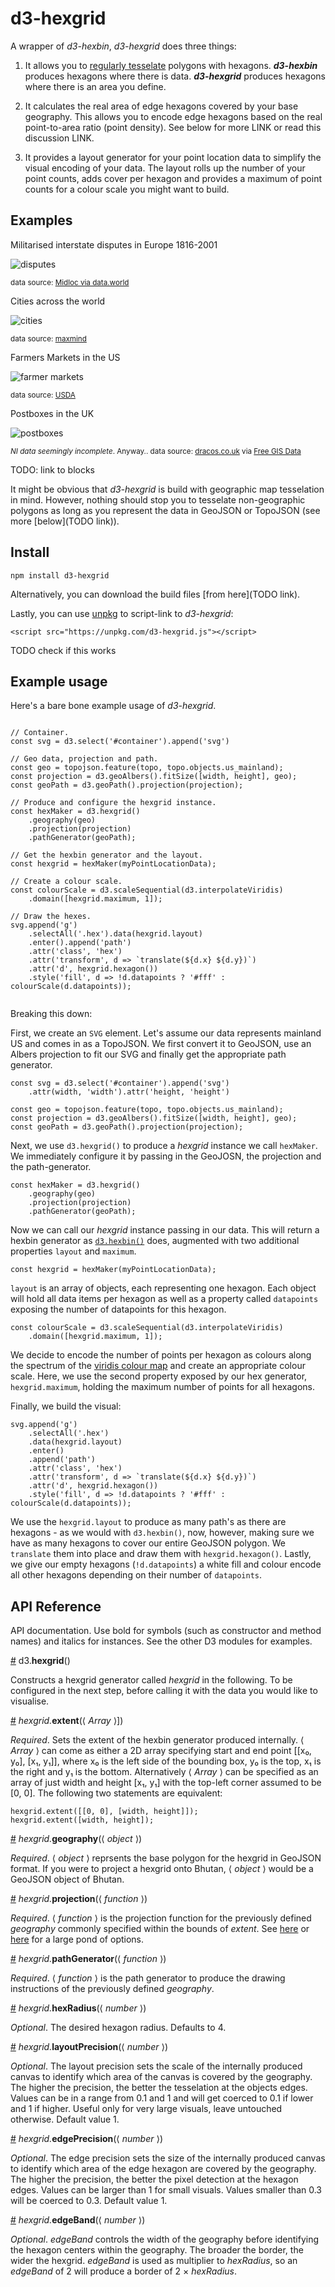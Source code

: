 # d3-hexgrid

A wrapper of _d3-hexbin_, _d3-hexgrid_ does three things:

1. It allows you to [regularly tesselate](https://www.mathsisfun.com/geometry/tessellation.html) polygons with hexagons. _**d3-hexbin**_ produces hexagons where there is data. _**d3-hexgrid**_ produces hexagons where there is an area you define.

2. It calculates the real area of edge hexagons covered by your base geography. This allows you to encode edge hexagons based on the real point-to-area ratio (point density). See below for more LINK or read this discussion LINK.

2. It provides a layout generator for your point location data to simplify the visual encoding of your data. The layout rolls up the number of your point counts, adds cover per hexagon and provides a maximum of point counts for a colour scale you might want to build.

## Examples

Militarised interstate disputes in Europe 1816-2001

![disputes](img/disputes.jpg)

<sub>data source: [Midloc via data.world](https://data.world/cow/militarized-dispute-locations/workspace/file?filename=midloc-v1-1%2FMIDLOC_1.1.csv)</sub>

Cities across the world

![cities](img/cities.jpg)

<sub>data source: [maxmind](http://www.maxmind.com/)</sub>

Farmers Markets in the US

![farmer markets](img/markets.jpg)

<sub>data source: [USDA](https://www.ams.usda.gov/local-food-directories/farmersmarkets)</sub>

Postboxes in the UK 

![postboxes](img/postboxes.jpg)

<sub><i>NI data seemingly incomplete</i>. Anyway.. data source: [dracos.co.uk](http://dracos.co.uk/made/locating-postboxes/export.php) via [Free GIS Data](https://freegisdata.rtwilson.com/)</sub>

TODO: link to blocks

It might be obvious that _d3-hexgrid_ is build with geographic map tesselation in mind. However, nothing should stop you to tesselate non-geographic polygons as long as you represent the data in GeoJSON or TopoJSON (see more [below](TODO link)).

## Install

```
npm install d3-hexgrid
```

Alternatively, you can download the build files [from here](TODO link).

Lastly, you can use [unpkg](https://unpkg.com/) to script-link to _d3-hexgrid_:

```
<script src="https://unpkg.com/d3-hexgrid.js"></script>
```
TODO check if this works


## Example usage
Here's a bare bone example usage of _d3-hexgrid_.

```

// Container.
const svg = d3.select('#container').append('svg')

// Geo data, projection and path.
const geo = topojson.feature(topo, topo.objects.us_mainland);
const projection = d3.geoAlbers().fitSize([width, height], geo);
const geoPath = d3.geoPath().projection(projection);

// Produce and configure the hexgrid instance.
const hexMaker = d3.hexgrid()
	.geography(geo)
    .projection(projection)
	.pathGenerator(geoPath);

// Get the hexbin generator and the layout. 
const hexgrid = hexMaker(myPointLocationData);

// Create a colour scale.
const colourScale = d3.scaleSequential(d3.interpolateViridis)
	.domain([hexgrid.maximum, 1]); 

// Draw the hexes.
svg.append('g')
	.selectAll('.hex').data(hexgrid.layout)
	.enter().append('path')
	.attr('class', 'hex')
	.attr('transform', d => `translate(${d.x} ${d.y})`)
	.attr('d', hexgrid.hexagon())
	.style('fill', d => !d.datapoints ? '#fff' : colourScale(d.datapoints));


```

Breaking this down:

First, we create an `SVG` element. Let's assume our data represents mainland US and comes in as a TopoJSON. We first convert it to GeoJSON, use an Albers projection to fit our SVG and finally get the appropriate path generator.

```
const svg = d3.select('#container').append('svg')
	.attr(width, 'width').attr('height, 'height')

const geo = topojson.feature(topo, topo.objects.us_mainland);
const projection = d3.geoAlbers().fitSize([width, height], geo);
const geoPath = d3.geoPath().projection(projection);

```
Next, we use `d3.hexgrid()` to produce a _hexgrid_ instance we call `hexMaker`. We immediately configure it by passing in the GeoJOSN, the projection and the path-generator.

```
const hexMaker = d3.hexgrid()
	.geography(geo)
    .projection(projection)
	.pathGenerator(geoPath);
```
Now we can call our _hexgrid_ instance passing in our data. This will return a hexbin generator as [`d3.hexbin()`](https://github.com/d3/d3-hexbin) does, augmented with two additional properties `layout` and `maximum`.  

```
const hexgrid = hexMaker(myPointLocationData);
```

`layout` is an array of objects, each representing one hexagon. Each object will hold all data items per hexagon as well as a property called `datapoints` exposing the number of datapoints for this hexagon. 


```
const colourScale = d3.scaleSequential(d3.interpolateViridis)
	.domain([hexgrid.maximum, 1]); 
```
We decide to encode the number of points per hexagon as colours along the spectrum of the [viridis colour  map](https://github.com/d3/d3-scale-chromatic#interpolateViridis) and create an appropriate colour scale. Here, we use the second property exposed by our hex generator, `hexgrid.maximum`, holding the maximum number of points for all hexagons. 

Finally, we build the visual:

```
svg.append('g')
	.selectAll('.hex')
	.data(hexgrid.layout)
	.enter()
	.append('path')
	.attr('class', 'hex')
	.attr('transform', d => `translate(${d.x} ${d.y})`)
	.attr('d', hexgrid.hexagon())
	.style('fill', d => !d.datapoints ? '#fff' : colourScale(d.datapoints));

```
We use the `hexgrid.layout` to produce as many path's as there are hexagons - as we would with `d3.hexbin()`, now, however, making sure we have as many hexagons to cover our entire GeoJSON polygon. We `translate` them into place and draw them with `hexgrid.hexagon()`. Lastly, we give our empty hexagons (`!d.datapoints`) a white fill and colour encode all other hexagons depending on their number of `datapoints`.



## API Reference

API documentation. Use bold for symbols (such as constructor and method names) and italics for instances. See the other D3 modules for examples.

<a href="#hexgrid" name="hexgrid">#</a> d3.<b>hexgrid</b>()

Constructs a hexgrid generator called _hexgrid_ in the following. To be configured in the next step, before calling it with the data you would like to visualise. 


<a href="#hex-extent" name="hex-extent">#</a> _hexgrid._<b>extent</b>(⟨ _Array_ ⟩])

_Required_. Sets the extent of the hexbin generator produced internally. ⟨ _Array_ ⟩ can come as either a 2D array specifying start and end point [[x₀, y₀], [x₁, y₁]], where x₀ is the left side of the bounding box, y₀ is the top, x₁ is the right and y₁ is the bottom. Alternatively ⟨ _Array_ ⟩ can be specified as an array of just width and height [x₁, y₁] with the top-left corner assumed to be [0, 0]. The following two statements are equivalent:

```
hexgrid.extent([[0, 0], [width, height]]);
hexgrid.extent([width, height]);
```


<a href="#hex-geography" name="hex-geography">#</a> _hexgrid._<b>geography</b>(⟨ _object_ ⟩)

_Required_. ⟨ _object_ ⟩ reprsents the base polygon for the hexgrid in GeoJSON format. If you were to project a hexgrid onto Bhutan, ⟨ _object_ ⟩ would be a GeoJSON object of Bhutan. 


<a href="#hex-projection" name="hex-projection">#</a> _hexgrid._<b>projection</b>(⟨ _function_ ⟩)

_Required_. ⟨ _function_ ⟩ is the projection function for the previously defined _geography_ commonly specified within the bounds of _extent_. See [here](https://github.com/d3/d3-geo) or [here](https://github.com/d3/d3-geo-projection) for a large pond of options.


<a href="#hex-pathGenerator" name="hex-pathGenerator">#</a> _hexgrid._<b>pathGenerator</b>(⟨ _function_ ⟩)

_Required_. ⟨ _function_ ⟩ is the path generator to produce the drawing instructions of the previously defined _geography_.


<a href="#hex-hexRadius" name="hex-hexRadius">#</a> _hexgrid._<b>hexRadius</b>(⟨ _number_ ⟩)

_Optional_. The desired hexagon radius. Defaults to 4.


<a href="#hex-layoutPrecision" name="hex-layoutPrecision">#</a> _hexgrid._<b>layoutPrecision</b>(⟨ _number_ ⟩)

_Optional_. The layout precision sets the scale of the internally produced canvas to identify which area of the canvas is covered by the geography. The higher the precision, the better the tesselation at the objects edges. Values can be in a range from 0.1 and 1 and will get coerced to 0.1 if lower and 1 if higher. Useful only for very large visuals, leave untouched otherwise. Default value 1.


<a href="#hex-edgePrecision" name="hex-edgePrecision">#</a> _hexgrid._<b>edgePrecision</b>(⟨ _number_ ⟩)

_Optional_. The edge precision sets the size of the internally produced canvas to identify which area of the edge hexagon are covered by the geography. The higher the precision, the better the pixel detection at the hexagon edges. Values can be larger than 1 for small visuals. Values smaller than 0.3 will be coerced to 0.3. Default value 1.


<a href="#hex-edgeBand" name="hex-edgeBand">#</a> _hexgrid._<b>edgeBand</b>(⟨ _number_ ⟩)

_Optional_. _edgeBand_ controls the width of the geography before identifying the hexagon centers within the geography. The broader the border, the wider the hexgrid. _edgeBand_ is used as multiplier to _hexRadius_, so an _edgeBand_ of 2 will produce a border of 2 &times; _hexRadius_.








